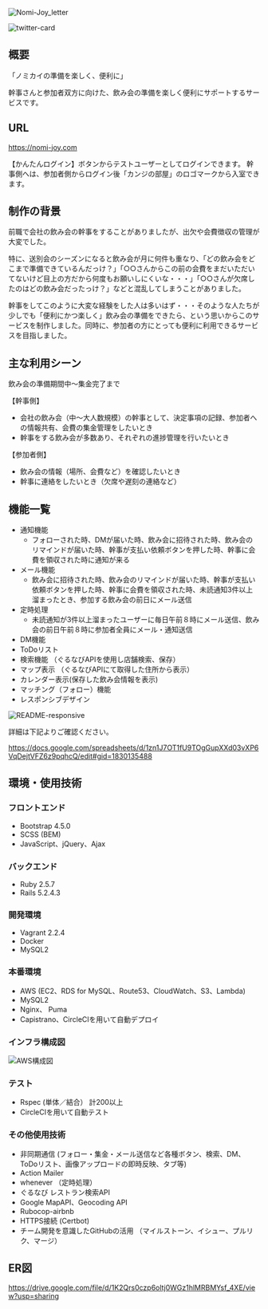 ![Nomi-Joy_letter](https://user-images.githubusercontent.com/60662524/88514554-44829f80-d025-11ea-8dc3-166964a86d2f.png)

![twitter-card](https://user-images.githubusercontent.com/60662524/88530963-19a44580-d03d-11ea-8ca6-8513ace6d7a3.png)

## 概要
「ノミカイの準備を楽しく、便利に」

幹事さんと参加者双方に向けた、飲み会の準備を楽しく便利にサポートするサービスです。

## URL
https://nomi-joy.com

【かんたんログイン】ボタンからテストユーザーとしてログインできます。
幹事側へは、参加者側からログイン後「カンジの部屋」のロゴマークから入室できます。

## 制作の背景
前職で会社の飲み会の幹事をすることがありましたが、出欠や会費徴収の管理が大変でした。

特に、送別会のシーズンになると飲み会が月に何件も重なり、「どの飲み会をどこまで準備できているんだっけ？」「○○さんからこの前の会費をまだいただいてないけど目上の方だから何度もお願いしにくいな・・・」「○○さんが欠席したのはどの飲み会だったっけ？」などと混乱してしまうことがありました。

幹事をしてこのように大変な経験をした人は多いはず・・・そのような人たちが少しでも「便利にかつ楽しく」飲み会の準備をできたら、という思いからこのサービスを制作しました。同時に、参加者の方にとっても便利に利用できるサービスを目指しました。

## 主な利用シーン
飲み会の準備期間中〜集金完了まで

【幹事側】
* 会社の飲み会（中〜大人数規模）の幹事として、決定事項の記録、参加者への情報共有、会費の集金管理をしたいとき
* 幹事をする飲み会が多数あり、それぞれの進捗管理を行いたいとき

【参加者側】
* 飲み会の情報（場所、会費など）を確認したいとき
* 幹事に連絡をしたいとき（欠席や遅刻の連絡など）

## 機能一覧
* 通知機能 
  - フォローされた時、DMが届いた時、飲み会に招待された時、飲み会のリマインドが届いた時、幹事が支払い依頼ボタンを押した時、幹事に会費を領収された時に通知が来る
* メール機能 
  - 飲み会に招待された時、飲み会のリマインドが届いた時、幹事が支払い依頼ボタンを押した時、幹事に会費を領収された時、未読通知3件以上溜まったとき、参加する飲み会の前日にメール送信
* 定時処理 
  - 未読通知が3件以上溜まったユーザーに毎日午前８時にメール送信、飲み会の前日午前８時に参加者全員にメール・通知送信
* DM機能 
* ToDoリスト
* 検索機能 （ぐるなびAPIを使用し店舗検索、保存）
* マップ表示 （ぐるなびAPIにて取得した住所から表示）
* カレンダー表示(保存した飲み会情報を表示)
* マッチング（フォロー）機能 
* レスポンシブデザイン

![README-responsive](https://user-images.githubusercontent.com/60662524/88524761-bb736480-d034-11ea-94d1-dcfec3fc4266.png)

詳細は下記よりご確認ください。

https://docs.google.com/spreadsheets/d/1zn1J7OT1fU9TOgGupXXd03vXP6VqDejtVFZ6z9pqhcQ/edit#gid=1830135488

## 環境・使用技術
### フロントエンド
* Bootstrap 4.5.0
* SCSS (BEM)
* JavaScript、jQuery、Ajax

### バックエンド
* Ruby 2.5.7
* Rails 5.2.4.3

### 開発環境
* Vagrant 2.2.4
* Docker
* MySQL2

### 本番環境
* AWS (EC2、RDS for MySQL、Route53、CloudWatch、S3、Lambda)
* MySQL2
* Nginx、 Puma
* Capistrano、CircleCIを用いて自動デプロイ

### インフラ構成図

![AWS構成図](https://user-images.githubusercontent.com/60662524/91147221-ed8aeb80-e6f2-11ea-85a6-084e361da2e0.png)


### テスト
* Rspec (単体／結合） 計200以上
* CircleCIを用いて自動テスト

### その他使用技術
* 非同期通信 (フォロー・集金・メール送信など各種ボタン、検索、DM、ToDoリスト、画像アップロードの即時反映、タブ等)
* Action Mailer
* whenever （定時処理）
* ぐるなび レストラン検索API
* Google MapAPI、Geocoding API
* Rubocop-airbnb
* HTTPS接続 (Certbot)
* チーム開発を意識したGitHubの活用 （マイルストーン、イシュー、プルリク、マージ）

## ER図
https://drive.google.com/file/d/1K2Qrs0czp6oltj0WGz1hlMRBMYsf_4XE/view?usp=sharing
